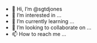 - 👋 Hi, I’m @sgtdjones
- 👀 I’m interested in ...
- 🌱 I’m currently learning ...
- 💞️ I’m looking to collaborate on ...
- 📫 How to reach me ...

<!---
sgtdjones/sgtdjones is a ✨ special ✨ repository because its `README.md` (this file) appears on your GitHub profile.
You can click the Preview link to take a look at your changes.
--->
